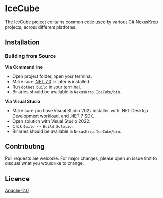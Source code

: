 # IceCube

The IceCube project contains common code used by various C# NexusKrop projects,
across different platforms.

## Installation

### Building from Source

**Via Command line**
- Open project folder, open your terminal.
- Make sure [.NET 7.0](https://dotnet.microsoft.com) or later is installed.
- Run `dotnet build` in your terminal.
- Binaries should be available in `NexusKrop.IceCube/bin`.

**Via Visual Studio**
- Make sure you have Visual Studio 2022 installed with .NET Desktop Development workload, and .NET 7 SDK.
- Open solution with Visual Studio 2022.
- Click `Build -> Build Solution`.
- Binaries should be available in `NexusKrop.IceCube/bin`.

## Contributing

Pull requests are welcome. For major changes, please open an issue first to discuss what you would like to change.

## Licence

[Apache-2.0](LICENSE.txt)